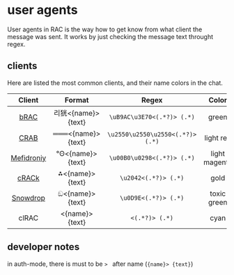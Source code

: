 # user agents

User agents in RAC is the way how to get know from what client the message was sent. It works by just checking the message text throught regex. 

## clients

Here are listed the most common clients, and their name colors in the chat.

| Client        | Format        | Regex     | Color     |
|    :----:     |    :----:     |    :----: |  :----:   |
| [bRAC](https://github.com/MeexReay/bRAC) | 리㹰<{name}> {text} | `\uB9AC\u3E70<(.*?)> (.*)` | green
| [CRAB](https://gitea.bedohswe.eu.org/pixtaded/crab) | ═══<{name}> {text} | `\u2550\u2550\u2550<(.*?)> (.*)` | light red
| [Mefidroniy](https://github.com/OctoBanon-Main/mefedroniy-client) | °ʘ<{name}> {text} | `\u00B0\u0298<(.*?)> (.*)` | light magenta
| [cRACk](https://github.com/pansangg/cRACk) | ⁂<{name}> {text} | `\u2042<(.*?)> (.*)` | gold
| [Snowdrop](https://github.com/Forbirdden/Snowdrop) | ඞ<{name}> {text} | `\u0D9E<(.*?)> (.*)` | toxic green
| clRAC | <{name}> {text} | `<(.*?)> (.*)` | cyan

## developer notes

in auth-mode, there is must to be `> ` after name (`{name}> {text}`)
